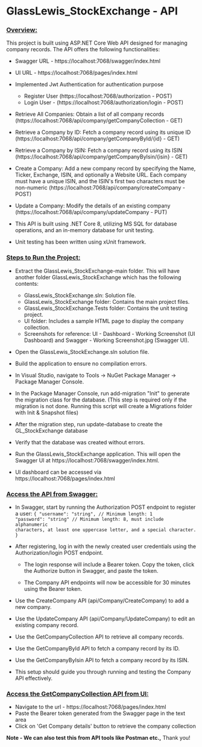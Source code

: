 <h1>GlassLewis_StockExchange - API</h1>

<u><h3>Overview:</u></h3>

This project is built using ASP.NET Core Web API designed for managing company records. The API offers the following functionalities:

- Swagger URL - https://localhost:7068/swagger/index.html
- UI URL - https://localhost:7068/pages/index.html
  
- Implemented Jwt Authentication for authentication purpose
	- Register User (https://localhost:7068/authorization - POST)
 	- Login User - (https://localhost:7068/authorization/login - POST)

- Retrieve All Companies: Obtain a list of all company records (https://localhost:7068/api/company/getCompanyCollection - GET)
- Retrieve a Company by ID: Fetch a company record using its unique ID (https://localhost:7068/api/company/getCompanyById/{id} - GET)
- Retrieve a Company by ISIN: Fetch a company record using its ISIN (https://localhost:7068/api/company/getCompanyByIsin/{isin} - GET)
- Create a Company: Add a new company record by specifying the Name, Ticker, Exchange, ISIN, and optionally a Website URL. Each company must have a unique ISIN, and the ISIN's first two characters must be non-numeric 
  (https://localhost:7068/api/company/createCompany - POST)
- Update a Company: Modify the details of an existing company (https://localhost:7068/api/company/updateCompany - PUT)
- This API is built using .NET Core 8, utilizing MS SQL for database operations, and an in-memory database for unit testing.
- Unit testing has been written using xUnit framework.

<u><h3>Steps to Run the Project:</u></h3>
- Extract the GlassLewis_StockExchange-main folder. This will have another folder GlassLewis_StockExchange which has the following contents:
 	- GlassLewis_StockExchange.sln: Solution file.
	- GlassLewis_StockExchange folder: Contains the main project files.
	- GlassLewis_StockExchange.Tests folder: Contains the unit testing project.
	- UI folder: Includes a sample HTML page to display the company collection.
	- Screenshots for reference: UI - Dashboard - Working Screenshot (UI Dashboard) and Swagger - Working Screenshot.jpg (Swagger UI).

- Open the GlassLewis_StockExchange.sln solution file.

- Build the application to ensure no compilation errors.

- In Visual Studio, navigate to Tools -> NuGet Package Manager -> Package Manager Console.

- In the Package Manager Console, run add-migration "Init" to generate the migration class for the database. (This step is required only if the migration is not done. Running this script will create a Migrations folder with Init & Snapshot files)

- After the migration step, run update-database to create the GL_StockExchange database 

- Verify that the database was created without errors.

- Run the GlassLewis_StockExchange application. This will open the Swagger UI at https://localhost:7068/swagger/index.html.

- UI dashboard can be accessed via https://localhost:7068/pages/index.html

<u><h3>Access the API from Swagger:</h3></u>
- In Swagger, start by running the Authorization POST endpoint to register a user:
	<code>{
	  "username": "string", // Minimum length: 1
	  "password": "string"  // Minimum length: 8, must include alphanumeric characters, at least one uppercase letter, and a special character.
	}
   </code>
- After registering, log in with the newly created user credentials using the Authorization/login POST endpoint.

  - The login response will include a Bearer token. Copy the token, click the Authorize button in Swagger, and paste the token.

  - The Company API endpoints will now be accessible for 30 minutes using the Bearer token.

- Use the CreateCompany API (api/Company/CreateCompany) to add a new company.

- Use the UpdateCompany API (api/Company/UpdateCompany) to edit an existing company record.

- Use the GetCompanyCollection API to retrieve all company records.

- Use the GetCompanyById API to fetch a company record by its ID.

- Use the GetCompanyByIsin API to fetch a company record by its ISIN.

- This setup should guide you through running and testing the Company API effectively.

<u><h3>Access the GetCompanyCollection API from UI:</h3></u>

- Navigate to the url - https://localhost:7068/pages/index.html
- Paste the Bearer token generated from the Swagger page in the text area
- Click on 'Get Company details' button to retrieve the company collection

<b>Note - We can also test this from API tools like Postman etc.,</b> Thank you!

